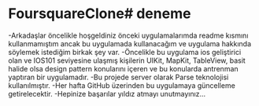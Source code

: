 # FoursquareClone# deneme
-Arkadaşlar öncelikle hoşgeldiniz önceki uygulamalarımda readme kısmını kullanmamıştım ancak bu uygulamada kullanacağım ve uygulama hakkında söylemek istediğim birkak şey var.
-Öncelikle bu uygulama ios geliştirici olan ve IOS101 seviyesine ulaşmış kişilerin UIKit, MapKit, TableView, basit halide olsa design pattern konularını içeren ve bu konularda antrenman yaptıran bir uygulamadır.
-Bu projede server olarak Parse teknolojisi kullanılmıştır.
-Her hafta GitHub üzerinden bu uygulamaya güncelleme getirelecektir.
-Hepinize başarılar yıldız atmayı unutmayınız...
